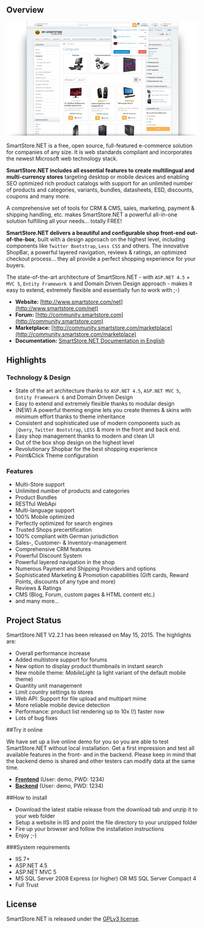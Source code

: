 ## Overview

<p align="center">
  <img src="assets/SmartStoreNET.png" alt="SmartStore.NET Demoshop" />
</p>

SmartStore.NET is a free, open source, full-featured e-commerce solution for companies of any size. It is web standards compliant and incorporates the newest Microsoft web technology stack.

**SmartStore.NET includes all essential features to create multilingual and multi-currency stores** targeting desktop or mobile devices and enabling SEO optimized rich product catalogs with support for an unlimited number of products and categories, variants, bundles, datasheets, ESD, discounts, coupons and many more.

A comprehensive set of tools for CRM & CMS, sales, marketing, payment & shipping handling, etc. makes SmartStore.NET a powerful all-in-one solution fulfilling all your needs... totally FREE!

**SmartStore.NET delivers a beautiful and configurable shop front-end out-of-the-box**, built with a design approach on the highest level, including components like `Twitter Bootstrap`, `Less CSS` and others. The innovative ShopBar, a powerful layered navigation, reviews & ratings, an optimized checkout process... they all provide a perfect shopping experience for your buyers.

The state-of-the-art architecture of SmartStore.NET - with `ASP.NET 4.5` + `MVC 5`, `Entity Framework 6` and Domain Driven Design approach - makes it easy to extend, extremely flexible and essentially fun to work with ;-)

* **Website:** [http://www.smartstore.com/net](http://www.smartstore.com/net)
* **Forum:** [http://community.smartstore.com](http://community.smartstore.com)
* **Marketplace:** [http://community.smartstore.com/marketplace](http://community.smartstore.com/marketplace)
* **Documentation:** [SmartStore.NET Documentation in English](http://docs.smartstore.com/display/SD/SmartStore.NET+Documentation+Home)

## Highlights

### Technology & Design

* State of the art architecture thanks to `ASP.NET 4.5`, `ASP.NET MVC 5`, `Entity Framework 6` and Domain Driven Design
* Easy to extend and extremely flexible thanks to modular design
* (NEW) A powerful theming engine lets you create themes & skins with minimum effort thanks to theme inheritance
* Consistent and sophisticated use of modern components such as `jQuery`, `Twitter Bootstrap`, `LESS` & more in the front and back end.
* Easy shop management thanks to modern and clean UI
* Out of the box shop design on the highest level
* Revolutionary Shopbar for the best shopping experience
* Point&Click Theme configuration

### Features

* Multi-Store support
* Unlimited number of products and categories
* Product Bundles
* RESTful WebApi
* Multi-language support
* 100% Mobile optimized
* Perfectly optimized for search engines
* Trusted Shops precertification
* 100% compliant with German jurisdiction
* Sales-, Customer- & Inventory-management
* Comprehensive CRM features
* Powerful Discount System
* Powerful layered navigation in the shop
* Numerous Payment and Shipping Providers and options
* Sophisticated Marketing & Promotion capabilities (Gift cards, Reward Points, discounts of any type and more)
* Reviews & Ratings
* CMS (Blog, Forum, custom pages & HTML content etc.)
* and many more...

## Project Status
SmartStore.NET V2.2.1 has been released on May 15, 2015. The highlights are:

* Overall performance increase
* Added multistore support for forums
* New option to display product thumbnails in instant search
* New mobile theme: _MobileLight_ (a light variant of the default mobile theme)
* Quantity unit management
* Limit country settings to stores
* Web API: Support for file upload and multipart mime
* More reliable mobile device detection
* Performance: product list rendering up to 10x (!) faster now
* Lots of bug fixes


##Try it online

We have set up a live online demo for you so you are able to test SmartStore.NET without local installation. Get a first impression and test all available features in the front- and in the backend. Please keep in mind that the backend demo is shared and other testers can modify data at the same time.

* [**Frontend**](http://frontend.smartstore.net/en) (User: demo, PWD: 1234)
* [**Backend**](http://backend.smartstore.net/en/login) (User: demo, PWD: 1234)

##How to install

* Download the latest stable release from the download tab and unzip it to your web folder
* Setup a website in IIS and point the file directory to your unzipped folder
* Fire up your browser and follow the installation instructions
* Enjoy ;-)

###System requirements

* IIS 7+
* ASP.NET 4.5
* ASP.NET MVC 5
* MS SQL Server 2008 Express (or higher) OR MS SQL Server Compact 4
* Full Trust


## License

SmartStore.NET is released under the [GPLv3 license](http://www.gnu.org/licenses/gpl-3.0.txt).
